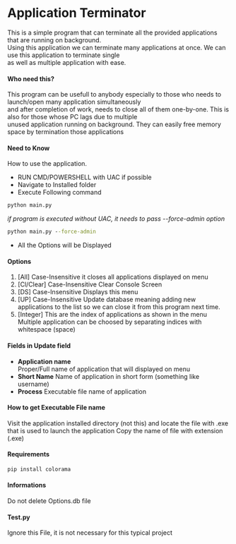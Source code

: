 # Application Terminator

This is a simple program that can terminate all the provided applications that are running on background.  
Using this application we can terminate many applications at once. We can use this application to terminate single  
as well as multiple application with ease.

#### Who need this?
This program can be usefull to anybody especially to those who needs to launch/open many application simultaneously  
and after completion of work, needs to close all of them one-by-one. This is also for those whose PC lags due to multiple  
unused application running on background. They can easily free memory space by termination those applications

#### Need to Know  
How to use the application.  
* RUN CMD/POWERSHELL with UAC if possible  
* Navigate to Installed folder  
* Execute Following command  
````cmd
python main.py
````
_if program is executed without UAC, it needs to pass --force-admin option_
````cmd
python main.py --force-admin
````
* All the Options will be Displayed

#### Options
1. [All]
    Case-Insensitive
        it closes all applications displayed on menu
2. [Cl/Clear]
    Case-Insensitive
        Clear Console Screen
3. [DS]
    Case-Insensitive
    Displays this menu
4. [UP]
    Case-Insensitive
    Update database meaning adding new applications to the list so we can close it from this program next time.
5. [Integer]
    This are the index of applications as shown in the menu
    Multiple application can be choosed by separating indices with whitespace (space)

#### Fields in Update field
* **Application name**  
Proper/Full name of application that will displayed on menu
* **Short Name**
Name of application in short form (something like username)
* **Process**
Executable file name of application

#### How to get Executable File name
Visit the application installed directory (not this) and locate the file with .exe that is used to launch the application
Copy the name of file with extension (.exe)

#### Requirements
````cmd
pip install colorama
````

#### Informations
Do not delete Options.db file
#### Test.py
Ignore this File, it is not necessary for this typical project